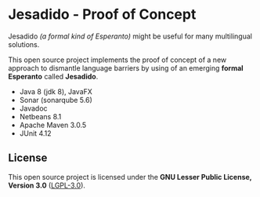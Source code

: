 # Jesadido - Proof of Concept

Jesadido *(a formal kind of Esperanto)* might be useful for many multilingual solutions.

This open source project implements the proof of concept of a new approach to dismantle language barriers by using of an emerging **formal Esperanto** called **Jesadido**.

- Java 8 (jdk 8), JavaFX
- Sonar (sonarqube 5.6)
- Javadoc
- Netbeans 8.1
- Apache Maven 3.0.5
- JUnit 4.12

## License

This open source project is licensed under the **GNU Lesser Public License, Version 3.0** ([LGPL-3.0](https://www.gnu.org/licenses/lgpl-3.0.txt)).
